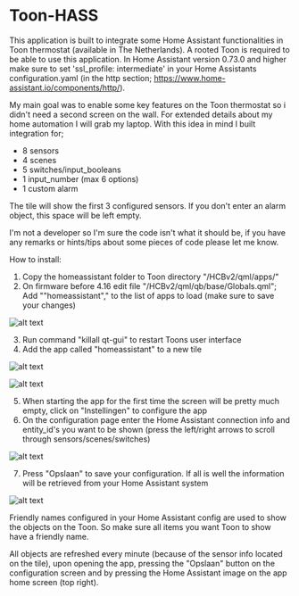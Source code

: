 # Toon-HASS

This application is built to integrate some Home Assistant functionalities in Toon thermostat (available in The Netherlands). A rooted Toon is required to be able to use this application. In Home Assistant version 0.73.0 and higher make sure to set 'ssl_profile: intermediate' in your Home Assistants configuration.yaml (in the http section; https://www.home-assistant.io/components/http/).

My main goal was to enable some key features on the Toon thermostat so i didn't need a second screen on the wall. For extended details about my home automation I will grab my laptop. With this idea in mind I built integration for;
- 8 sensors
- 4 scenes
- 5 switches/input_booleans
- 1 input_number (max 6 options)
- 1 custom alarm

The tile will show the first 3 configured sensors. If you don't enter an alarm object, this space will be left empty. 

I'm not a developer so I'm sure the code isn't what it should be, if you have any remarks or hints/tips about some pieces of code please let me know.


How to install:
1. Copy the homeassistant folder to Toon directory "/HCBv2/qml/apps/"
2. On firmware before 4.16 edit file "/HCBv2/qml/qb/base/Globals.qml"; Add ""homeassistant"," to the list of apps to load (make sure to save your changes)

![alt text](https://github.com/Luc-S/Toon-HASS/blob/master/README%20images/Globals.qml.png)

3. Run command "killall qt-gui" to restart Toons user interface
4. Add the app called "homeassistant" to a new tile

![alt text](https://github.com/Luc-S/Toon-HASS/blob/master/README%20images/tile.png)

![alt text](https://github.com/Luc-S/Toon-HASS/blob/master/README%20images/tile_dim.png)

5. When starting the app for the first time the screen will be pretty much empty, click on "Instellingen" to configure the app
6. On the configuration page enter the Home Assistant connection info and entity_id's you want to be shown (press the left/right arrows to scroll through sensors/scenes/switches)

![alt text](https://github.com/Luc-S/Toon-HASS/blob/master/README%20images/configuration.png)

7. Press "Opslaan" to save your configuration. If all is well the information will be retrieved from your Home Assistant system

![alt text](https://github.com/Luc-S/Toon-HASS/blob/master/README%20images/configured.png)


Friendly names configured in your Home Assistant config are used to show the objects on the Toon. So make sure all items you want Toon to show have a friendly name. 

All objects are refreshed every minute (because of the sensor info located on the tile), upon opening the app, pressing the "Opslaan" button on the configuration screen and by pressing the Home Assistant image on the app home screen (top right).
